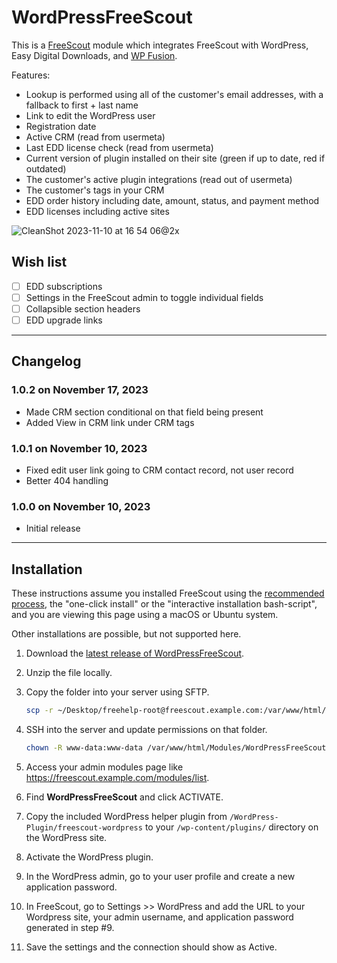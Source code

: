 # WordPressFreeScout

This is a [FreeScout](https://freescout.net/) module which integrates FreeScout with WordPress, Easy Digital Downloads, and <a href="https://wpfusion.com">WP Fusion</a>.

Features:

- Lookup is performed using all of the customer's email addresses, with a fallback to first + last name
- Link to edit the WordPress user
- Registration date
- Active CRM (read from usermeta)
- Last EDD license check (read from usermeta)
- Current version of plugin installed on their site (green if up to date, red if outdated)
- The customer's active plugin integrations (read out of usermeta)
- The customer's tags in your CRM
- EDD order history including date, amount, status, and payment method
- EDD licenses including active sites

![CleanShot 2023-11-10 at 16 54 06@2x](https://github.com/verygoodplugins/WordPressFreeScout/assets/13076544/d8d3b856-3a9d-40c3-bec2-8f558a82054f)


## Wish list

- [ ] EDD subscriptions
- [ ] Settings in the FreeScout admin to toggle individual fields
- [ ] Collapsible section headers
- [ ] EDD upgrade links

--------------------

## Changelog

### 1.0.2 on November 17, 2023

* Made CRM section conditional on that field being present
* Added View in CRM link under CRM tags

### 1.0.1 on November 10, 2023

* Fixed edit user link going to CRM contact record, not user record
* Better 404 handling


### 1.0.0 on November 10, 2023

- Initial release

--------------------

## Installation

These instructions assume you installed FreeScout using the [recommended process](https://github.com/freescout-helpdesk/freescout/wiki/Installation-Guide), the "one-click install" or the "interactive installation bash-script", and you are viewing this page using a macOS or Ubuntu system.

Other installations are possible, but not supported here.

1. Download the [latest release of WordPressFreeScout](https://github.com/verygoodplugins/WordPressFreeScout/releases).

2. Unzip the file locally.

3. Copy the folder into your server using SFTP.

   ```sh
   scp -r ~/Desktop/freehelp-root@freescout.example.com:/var/www/html/Modules/WordPressFreeScout/
   ```

4. SSH into the server and update permissions on that folder.

   ```sh
   chown -R www-data:www-data /var/www/html/Modules/WordPressFreeScout/
   ```

5. Access your admin modules page like https://freescout.example.com/modules/list.

6. Find **WordPressFreeScout** and click ACTIVATE.

7. Copy the included WordPress helper plugin from `/WordPress-Plugin/freescout-wordpress` to your `/wp-content/plugins/` directory on the WordPress site.

8. Activate the WordPress plugin.

9. In the WordPress admin, go to your user profile and create a new application password.

10. In FreeScout, go to Settings >> WordPress and add the URL to your Wordpress site, your admin username, and application password generated in step #9.

11. Save the settings and the connection should show as Active.
